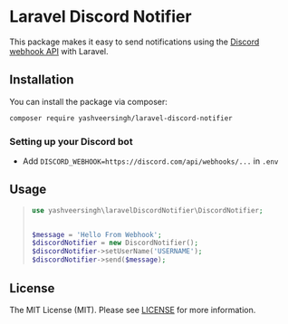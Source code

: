 
# Laravel Discord Notifier

This package makes it easy to send notifications using the [Discord webhook API](https://discord.com/developers/docs/resources/webhook) with Laravel.

## Installation

You can install the package via composer:

```bash
composer require yashveersingh/laravel-discord-notifier
```

### Setting up your Discord bot

- Add `DISCORD_WEBHOOK=https://discord.com/api/webhooks/...` in `.env`

## Usage

>```php
>use yashveersingh\laravelDiscordNotifier\DiscordNotifier;
>
>
>$message = 'Hello From Webhook';
>$discordNotifier = new DiscordNotifier();
>$discordNotifier->setUserName('USERNAME');
>$discordNotifier->send($message);
>```

## License

The MIT License (MIT). Please see [LICENSE](LICENSE.md) for more information.
